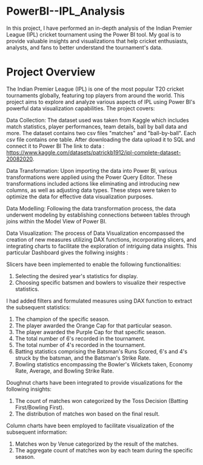 # PowerBI--IPL_Analysis
In this project, I have performed an in-depth analysis of the Indian Premier League (IPL) cricket tournament using the Power BI tool. 
My goal is to provide valuable insights and visualizations that help cricket enthusiasts, analysts, and fans to better understand the tournament's data.

# Project Overview
The Indian Premier League (IPL) is one of the most popular T20 cricket tournaments globally, featuring top players from around the world. This project aims to 
explore and analyze various aspects of IPL using Power BI's powerful data visualization capabilities. The project covers:

Data Collection: The dataset used was taken from Kaggle which includes match statistics, player performances, team details, ball by ball data and more.
The dataset contains two csv files "matches" and "ball-by-ball". Each csv file contains one table.
After downloading the data upload it to SQL and connect it to Power BI 
The link to data : https://www.kaggle.com/datasets/patrickb1912/ipl-complete-dataset-20082020.


Data Transformation: Upon importing the data into Power BI, various transformations were applied using the Power Query Editor. These transformations included 
actions like eliminating and introducing new columns, as well as adjusting data types. These steps were taken to optimize the data for effective data 
visualization purposes.

Data Modelling: Following the data transformation process, the data underwent modeling by establishing connections between tables through joins within the 
Model View of Power BI.

Data Visualization: The process of Data Visualization encompassed the creation of new measures utilizing DAX functions, incorporating slicers, and integrating 
charts to facilitate the exploration of intriguing data insights. 
This particular Dashboard gives the follwing insights : 

Slicers have been implemented to enable the following functionalities:
1. Selecting the desired year's statistics for display.
2. Choosing specific batsmen and bowlers to visualize their respective statistics.

I had added filters and formulated measures using DAX function to extract the subsequent statistics:
1. The champion of the specific season.
2. The player awarded the Orange Cap for that particular season.
3. The player awarded the Purple Cap for that specific season.
4. The total number of 6's recorded in the tournament.
5. The total number of 4's recorded in the tournament.
6. Batting statistics comprising the Batsman's Runs Scored, 6's and 4's struck by the batsman, and the Batsman's Strike Rate.
7. Bowling statistics encompassing the Bowler's Wickets taken, Economy Rate, Average, and Bowling Strike Rate.

Doughnut charts have been integrated to provide visualizations for the following insights:
1. The count of matches won categorized by the Toss Decision (Batting First/Bowling First).
2. The distribution of matches won based on the final result.

Column charts have been employed to facilitate visualization of the subsequent information:
1. Matches won by Venue categorized by the result of the matches.
2. The aggregate count of matches won by each team during the specific season.

   

